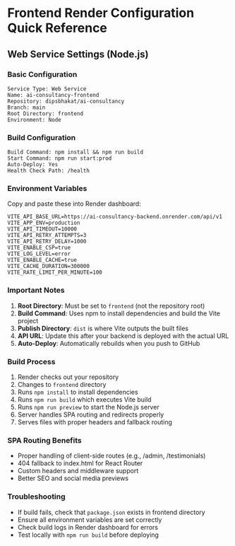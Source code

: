 # Frontend Render Configuration Quick Reference

## Web Service Settings (Node.js)

### Basic Configuration
```
Service Type: Web Service
Name: ai-consultancy-frontend
Repository: dipsbhakat/ai-consultancy
Branch: main
Root Directory: frontend
Environment: Node
```

### Build Configuration
```
Build Command: npm install && npm run build
Start Command: npm run start:prod
Auto-Deploy: Yes
Health Check Path: /health
```

### Environment Variables
Copy and paste these into Render dashboard:

```
VITE_API_BASE_URL=https://ai-consultancy-backend.onrender.com/api/v1
VITE_APP_ENV=production
VITE_API_TIMEOUT=10000
VITE_API_RETRY_ATTEMPTS=3
VITE_API_RETRY_DELAY=1000
VITE_ENABLE_CSP=true
VITE_LOG_LEVEL=error
VITE_ENABLE_CACHE=true
VITE_CACHE_DURATION=300000
VITE_RATE_LIMIT_PER_MINUTE=100
```

### Important Notes

1. **Root Directory**: Must be set to `frontend` (not the repository root)
2. **Build Command**: Uses npm to install dependencies and build the Vite project
3. **Publish Directory**: `dist` is where Vite outputs the built files
4. **API URL**: Update this after your backend is deployed with the actual URL
5. **Auto-Deploy**: Automatically rebuilds when you push to GitHub

### Build Process
1. Render checks out your repository
2. Changes to `frontend` directory
3. Runs `npm install` to install dependencies
4. Runs `npm run build` which executes Vite build
5. Runs `npm run preview` to start the Node.js server
6. Server handles SPA routing and redirects properly
7. Serves files with proper headers and fallback routing

### SPA Routing Benefits
- Proper handling of client-side routes (e.g., /admin, /testimonials)
- 404 fallback to index.html for React Router
- Custom headers and middleware support
- Better SEO and social media previews

### Troubleshooting
- If build fails, check that `package.json` exists in frontend directory
- Ensure all environment variables are set correctly
- Check build logs in Render dashboard for errors
- Test locally with `npm run build` before deploying
